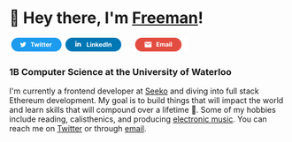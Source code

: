# 👋 Hey there, I'm [Freeman](https://freemanjiang.com/)!

<a href="google.com" title="This is a test"><img src="/assets/TwitterSM.svg"  height="25" aria-hidden="true"></a>‎<a href="google.com" title="This is a test"><img src="/assets/LinkedInSM.svg" height="25" aria-hidden="true" style="margin-right: 5px;"></a>ㅤ<a href="google.com" title="This is a test"><img src="/assets/GmailSM.svg" height="25" aria-hidden="true"></a>
### 1B Computer Science at the University of Waterloo 

I'm currently a frontend developer at [Seeko](https://www.getseeko.com/) and diving into full stack Ethereum development. My goal is to build things that will impact the world and learn skills that will compound over a lifetime 🚀. Some of my hobbies include reading, calisthenics, and producing [electronic music](https://www.youtube.com/channel/UCPoov46cB1Ae7XQzM6wM_Jw). You can reach me on [Twitter](https://twitter.com/freemanxjiang) or through [email](mailto:freeman.jiang.ca@gmail.com).
